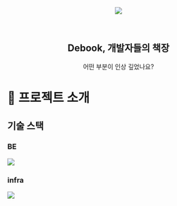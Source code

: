 <p align="middle">
    <img src="https://user-images.githubusercontent.com/70617238/203241036-74e3c83c-943c-47f7-a831-cb9a4ed86816.jpeg">
</p>

<div align="center">
<br>
<h2> Debook, 개발자들의 책장 </h2>
어떤 부분이 인상 깊었나요?
</div>

# 📕 프로젝트 소개
## 기술 스택
### BE
<img src="https://user-images.githubusercontent.com/70617238/203245560-63311cd8-4e9d-4745-a65b-9ae3c53db46b.png">

<br>

### infra
<img src="https://user-images.githubusercontent.com/70617238/203245677-075e43cf-2440-4625-aa87-18c236cbdc02.png">



